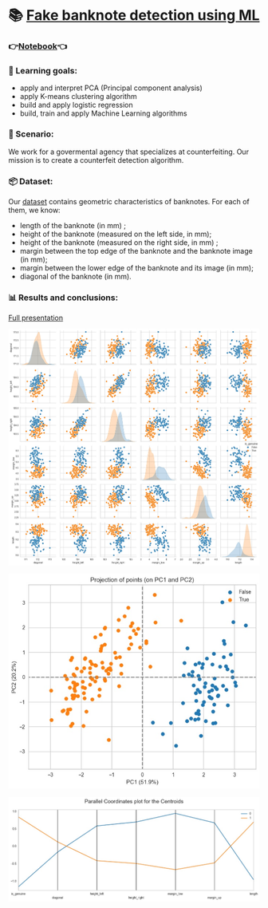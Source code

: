 # :books: [Fake banknote detection using ML](https://openclassrooms.com/fr/paths/65/projects/147/assignment)

### :point_right:[Notebook](https://github.com/Aciago/Fake_banknote_detection/blob/main/P6_v4.ipynb):point_left:

### :muscle: Learning goals:
- apply and interpret PCA (Principal component analysis)
- apply K-means clustering algorithm
- build and apply logistic regression
- build, train and apply Machine Learning algorithms

### :briefcase: Scenario:
We work for a govermental agency that specializes at counterfeiting. Our mission is to create a counterfeit detection algorithm.

### :package: Dataset:
Our [dataset](https://s3-eu-west-1.amazonaws.com/static.oc-static.com/prod/courses/files/parcours-data-analyst/notes.csv) contains geometric characteristics of banknotes. For each of them, we know:
- length of the banknote (in mm) ;
- height of the banknote (measured on the left side, in mm);
- height of the banknote (measured on the right side, in mm) ;
- margin between the top edge of the banknote and the banknote image (in mm);
- margin between the lower edge of the banknote and its image (in mm);
- diagonal of the banknote (in mm).

### :bar_chart: Results and conclusions:
[Full presentation](https://github.com/Aciago/Fake_banknote_detection/blob/main/P6_03_presentation.pdf)

![Relationships between variables](https://github.com/Aciago/Fake_banknote_detection/blob/main/Variables_relationships.jpg)

![PCA projection](https://github.com/Aciago/Fake_banknote_detection/blob/main/PCA_projection.jpg)

![Description of each cluster](https://github.com/Aciago/Fake_banknote_detection/blob/main/Clusters_descriptions.jpg)
